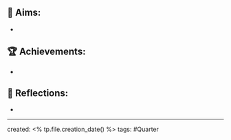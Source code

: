 ## 🎯 Aims:
- 

## 🏆 Achievements:
- 

## 💭 Reflections:
- 

---
created: <% tp.file.creation_date() %>
tags: #Quarter